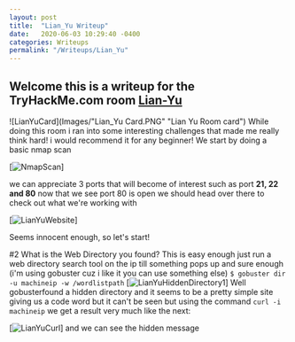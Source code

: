 ```yaml
---
layout: post
title:  "Lian_Yu Writeup"
date:   2020-06-03 10:29:40 -0400
categories: Writeups
permalink: "/Writeups/Lian_Yu"
---
```

## Welcome this is a writeup for the TryHackMe.com room [Lian-Yu](https://tryhackme.com/room/lianyu)
![LianYuCard](Images/"Lian_Yu Card.PNG" "Lian Yu Room card")
While doing this room i ran into some interesting challenges that made me really think hard! i would recommend it for any beginner!
We start by doing a basic nmap scan

[![NmapScan](/pathpending "nmap scan of the machine")]

we can appreciate 3 ports that will become of interest such as port **21, 22 and 80** now that we see port 80 is open we should head over there to check out what we're working with

[![LianYuWebsite](/pathpending "Website of the room")]

Seems innocent enough, so let's start!

\#2 What is the Web Directory you found?
This is easy enough just run a web directory search tool on the ip till something pops up and sure enough (i'm using gobuster cuz i like it you can use something else)
`$ gobuster dir -u machineip -w /wordlistpath` 
[![LianYuHiddenDirectory1](/pathpending "Hidden sub directory")]
Well gobusterfound a hidden directory and it seems to be a pretty simple site giving us a code word but it can't be seen but using the command `curl -i machineip` we get a result very much like the next:

[![LianYuCurl](/pathpending "Curl of hidden site")]
and we can see the hidden message 

